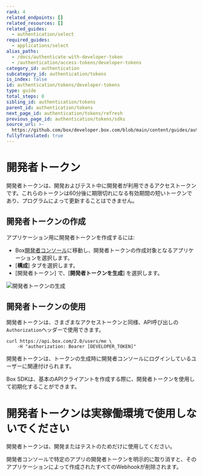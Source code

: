```yaml
---
rank: 4
related_endpoints: []
related_resources: []
related_guides:
  - authentication/select
required_guides:
  - applications/select
alias_paths:
  - /docs/authenticate-with-developer-token
  - /authentication/access-tokens/developer-tokens
category_id: authentication
subcategory_id: authentication/tokens
is_index: false
id: authentication/tokens/developer-tokens
type: guide
total_steps: 8
sibling_id: authentication/tokens
parent_id: authentication/tokens
next_page_id: authentication/tokens/refresh
previous_page_id: authentication/tokens/sdks
source_url: >-
  https://github.com/box/developer.box.com/blob/main/content/guides/authentication/tokens/developer-tokens.md
fullyTranslated: true
---
```

# 開発者トークン

開発者トークンは、開発およびテスト中に開発者が利用できるアクセストークンです。これらのトークンは60分後に期限切れになる有効期間の短いトークンであり、プログラムによって更新することはできません。

## 開発者トークンの作成

アプリケーション用に開発者トークンを作成するには:

* Box[開発者コンソール][devconsole]に移動し、開発者トークンの作成対象となるアプリケーションを選択します。
* \[**構成**] タブを選択します。
* \[開発者トークン] で、\[**開発者トークンを生成**] を選択します。

<ImageFrame border center shadow>

![開発者トークンの生成](../images/developer-token.png)

</ImageFrame>

## 開発者トークンの使用

開発者トークンは、さまざまなアクセストークンと同様、API呼び出しの`Authorization`ヘッダーで使用できます。

```curl
curl https://api.box.com/2.0/users/me \
    -H "authorization: Bearer [DEVELOPER_TOKEN]"
```

<Message warning>

開発者トークンは、トークンの生成時に開発者コンソールにログインしているユーザーに関連付けられます。

</Message>

Box SDKは、基本のAPIクライアントを作成する際に、開発者トークンを使用して初期化することができます。

<Samples id="x_auth" variant="init_with_dev_token">

</Samples>

<Message type="danger">

# 開発者トークンは実稼働環境で使用しないでください

開発者トークンは、開発またはテストのためだけに使用してください。

</Message>

<Message warning>

開発者コンソールで特定のアプリの開発者トークンを明示的に取り消すと、そのアプリケーションによって作成されたすべてのWebhookが削除されます。

</Message>

[devconsole]: https://app.box.com/developers/console

